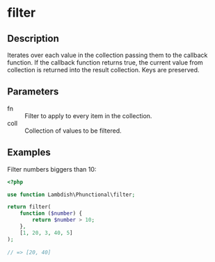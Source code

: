 # filter

## Description
Iterates over each value in the collection passing them to the callback function. If the callback function returns true,
the current value from collection is returned into the result collection. Keys are preserved.

## Parameters

<dl>
  <dt>fn</dt>
  <dd>Filter to apply to every item in the collection.</dd>

  <dt>coll</dt>
  <dd>Collection of values to be filtered.</dd>
</dl>

## Examples

Filter numbers biggers than 10:
```php
<?php

use function Lambdish\Phunctional\filter;

return filter(
    function ($number) {
        return $number > 10;
    }, 
    [1, 20, 3, 40, 5]
);
            
// => [20, 40]
```
